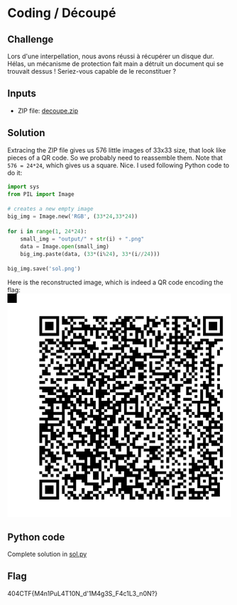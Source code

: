# Coding / Découpé

## Challenge
Lors d'une interpellation, nous avons réussi à récupérer un disque dur. Hélas, un mécanisme de protection fait main a détruit un document qui se trouvait dessus ! Seriez-vous capable de le reconstituer ?

## Inputs
- ZIP file: [decoupe.zip](./decoupe.zip)

## Solution
Extracing the ZIP file gives us 576 little images of 33x33 size, that look like pieces of a QR code. So we probably need to reassemble them. Note that `576 = 24*24`, which gives us a square. Nice. I used following Python code to do it:
```python
import sys
from PIL import Image

# creates a new empty image
big_img = Image.new('RGB', (33*24,33*24))

for i in range(1, 24*24):
    small_img = "output/" + str(i) + ".png"
    data = Image.open(small_img)
    big_img.paste(data, (33*(i%24), 33*(i//24)))

big_img.save('sol.png')
```

Here is the reconstructed image, which is indeed a QR code encoding the flag:
![sol.png](./sol.png)

## Python code
Complete solution in [sol.py](./sol.py)

## Flag
404CTF{M4n1PuL4T10N_d'1M4g3S_F4c1L3_n0N?}
